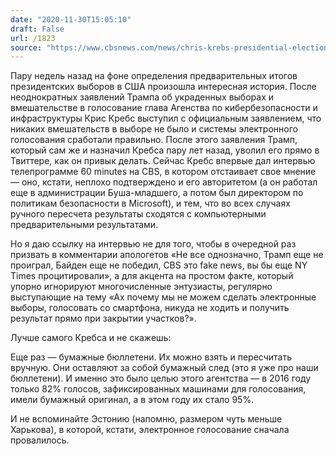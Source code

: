 ```yaml
---
date: "2020-11-30T15:05:10"
draft: False
url: /1823
source: "https://www.cbsnews.com/news/chris-krebs-presidential-election-security-60-minutes-2020-11-29/"
---
```


Пару недель назад на фоне определения предварительных итогов президентских выборов в США произошла интересная история. После неоднократных заявлений Трампа об украденных выборах и вмешательстве в голосование глава Агенства по кибербезопасности и инфраструктуры Крис Кребс выступил с официальным заявлением, что никаких вмешательств в выборе не было и системы электронного голосования сработали правильно. После этого заявления Трамп, который сам же и назначил Кребса пару лет назад, уволил его прямо в Твиттере, как он привык делать. Сейчас Кребс впервые дал интервью телепрограмме 60 minutes на CBS, в котором отстаивает свое мнение — оно, кстати, неплохо подтверждено и его авторитетом (а он работал еще в администрации Буша-младшего, а потом был директором по политикам безопасности в Microsoft), и тем, что во всех случаях ручного пересчета результаты сходятся с компьютерными предварительными результатами.

Но я даю ссылку на интервью не для того, чтобы в очередной раз призвать в комментарии апологетов «Не все однозначно, Трамп еще не проиграл, Байден еще не победил, CBS это fake news, вы бы еще NY Times процитировали», а для акцента на простом факте, который упорно игнорируют многочисленные энтузиасты, регулярно выступающие на тему «Ах почему мы не можем сделать электронные выборы, голосовать со смартфона, никуда не ходить и получить результат прямо при закрытии участков?».

Лучше самого Кребса и не скажешь:


Еще раз — бумажные бюллетени. Их можно взять и пересчитать вручную. Они оставляют за собой бумажный след (это я уже про наши бюллетени). И именно это было целью этого агентства — в 2016 году только 82% голосов, зафиксированных машинами для голосования, имели бумажный оригинал, а в этом году их стало 95%. 

И не вспоминайте Эстонию (напомню, размером чуть меньше Харькова), в которой, кстати, электронное голосование сначала провалилось.
